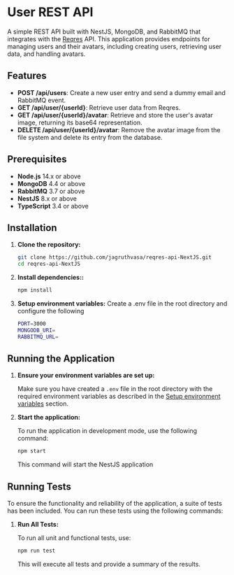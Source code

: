 # User REST API

A simple REST API built with NestJS, MongoDB, and RabbitMQ that integrates with the [Reqres](https://reqres.in/) API. This application provides endpoints for managing users and their avatars, including creating users, retrieving user data, and handling avatars.

## Features

- **POST /api/users**: Create a new user entry and send a dummy email and RabbitMQ event.
- **GET /api/user/{userId}**: Retrieve user data from Reqres.
- **GET /api/user/{userId}/avatar**: Retrieve and store the user's avatar image, returning its base64 representation.
- **DELETE /api/user/{userId}/avatar**: Remove the avatar image from the file system and delete its entry from the database.

## Prerequisites

- **Node.js** 14.x or above
- **MongoDB** 4.4 or above
- **RabbitMQ** 3.7 or above
- **NestJS** 8.x or above
- **TypeScript** 3.4 or above

## Installation

1. **Clone the repository:**

   ```bash
   git clone https://github.com/jagruthvasa/reqres-api-NextJS.git
   cd reqres-api-NextJS
   ```

2. **Install dependencies::**
     ```bash
     npm install
     ```

3. **Setup environment variables:**
   Create a .env file in the root directory and configure the following

   ```bash
   PORT=3000
   MONGODB_URI=
   RABBITMQ_URL=
   ```

## Running the Application

1. **Ensure your environment variables are set up:**

   Make sure you have created a `.env` file in the root directory with the required environment variables as described in the [Setup environment variables](#setup-environment-variables) section.

2. **Start the application:**

   To run the application in development mode, use the following command:

   ```bash
   npm start
   ```
   This command will start the NestJS application

## Running Tests

To ensure the functionality and reliability of the application, a suite of tests has been included. You can run these tests using the following commands:

1. **Run All Tests:**

   To run all unit and functional tests, use:

   ```bash
   npm run test
   ```
   This will execute all tests and provide a summary of the results.
